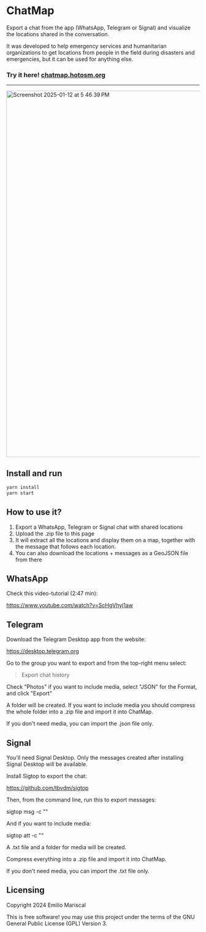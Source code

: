# ChatMap

Export a chat from the app (WhatsApp, Telegram or Signal) and visualize the locations shared in the conversation.

It was developed to help emergency services and humanitarian organizations to get
locations from people in the field during disasters and emergencies, but it can
be used for anything else.

### Try it here! [chatmap.hotosm.org](https://chatmap.hotosm.org)

---

<img width="957" alt="Screenshot 2025-01-12 at 5 46 39 PM" src="https://github.com/user-attachments/assets/27356785-b5ed-424d-b45e-63af4fc87673" />


## Install and run

```bash
yarn install
yarn start
```

## How to use it?

1. Export a WhatsApp, Telegram or Signal chat with shared locations
2. Upload the .zip file to this page
3. It will extract all the locations and display them on a map, together with the message that follows each location.
4. You can also download the locations + messages as a GeoJSON file from there

## WhatsApp

Check this video-tutorial (2:47 min):

https://www.youtube.com/watch?v=ScHgVhyj1aw

## Telegram

Download the Telegram Desktop app from the website:

https://desktop.telegram.org

Go to the group you want to export and from the top-right menu select:

> Export chat history

Check "Photos" if you want to include media, select "JSON" for the Format,
and click "Export"

A folder will be created. If you want to include media you should compress
the whole folder into a .zip file and import it into ChatMap.

If you don't need media, you can import the .json file only.

## Signal

You'll need Signal Desktop. Only the messages created after installing
Signal Desktop will be available.

Install Sigtop to export the chat:

https://github.com/tbvdm/sigtop

Then, from the command line, run this to export messages:

sigtop msg -c "<name the group>"

And if you want to include media:

sigtop att -c "<name the group>"

A .txt file and a folder for media will be created.

Compress everything into a .zip file and import it into ChatMap.

If you don't need media, you can import the .txt file only.

## Licensing

Copyright 2024 Emilio Mariscal

This is free software! you may use this project under the terms of the GNU General Public License (GPL) Version 3.
